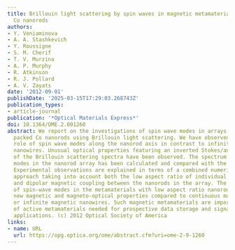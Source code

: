```yaml
---
title: Brillouin light scattering by spin waves in magnetic metamaterials based on
  Co nanorods
authors:
- Y. Veniaminova
- A. A. Stashkevich
- Y. Roussigne
- S. M. Cherif
- T. V. Murzina
- A. P. Murphy
- R. Atkinson
- R. J. Pollard
- A. V. Zayats
date: '2012-09-01'
publishDate: '2025-03-15T17:29:03.268743Z'
publication_types:
- article-journal
publication: '*Optical Materials Express*'
doi: 10.1364/OME.2.001260
abstract: We report on the investigations of spin wave modes in arrays of densely
  packed Co nanorods using Brillouin light scattering. We have observed a significant
  role of spin wave modes along the nanorod axis in contrast to infinite magnetic
  nanowires. Unusual optical properties featuring an inverted Stokes/anti-Stokes asymmetry
  of the Brillouin scattering spectra have been observed. The spectrum of spin wave
  modes in the nanorod array has been calculated and compared with the experiment.
  Experimental observations are explained in terms of a combined numerical-analytical
  approach taking into account both the low aspect ratio of individual magnetic nanorods
  and dipolar magnetic coupling between the nanorods in the array. The optical studies
  of spin-wave modes in the metamaterials with low aspect ratio nanorods have revealed
  new magnetic and magneto-optical properties compared to continuous magnetic films
  or infinite magnetic nanowires. Such magnetic metamaterials are important class
  of active metamaterials needed for prospective data storage and signal processing
  applications. (c) 2012 Optical Society of America
links:
- name: URL
  url: https://opg.optica.org/ome/abstract.cfm?uri=ome-2-9-1260
---
```

